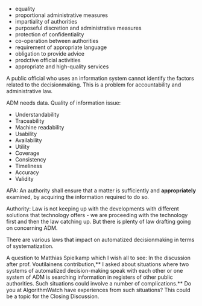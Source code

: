  - equality
 - proportional administrative measures
 - impartiality of authorities
 - purposeful discretion and administrative measures
 - protection of confidentiality
 - co-operation between authorities
 - requirement of appropriate language
 - obligation to provide advice
 - prodctive official activities
 - appropriate and high-quality services



A public official who uses an information system cannot identify the factors related to the decisionmaking. This is a problem for accountability and administrative law.


ADM needs data. Quality of information issue:
 - Understandability
 - Traceability
 - Machine readability
 - Usability
 - Availability
 - Utility
 - Coverage
 - Consistency
 - Timeliness
 - Accuracy
 - Validity


APA: An authority shall ensure that a matter is sufficiently and **appropriately** examined, by acquiring the information required to do so.

Authority: Law is not keeping up with the developments with different solutions that technology offers - we are proceeding with the technology first and then the law catching up. But there is plenty of law drafting going on concerning ADM.

There are various laws that impact on automatized decisionmaking in terms of systematization.

A question to Matthias Spielkamp which I wish all to see: In the discussion after prof. Voutilainens contribution,** I asked about situations where two systems of automatized decision-making speak with each other or one system of ADM is searching information in registers of other public authorities. Such situations could involve a number of complications.** Do you at AlgorithmWatch have experiences from such situations? This could be a topic for the Closing Discussion.